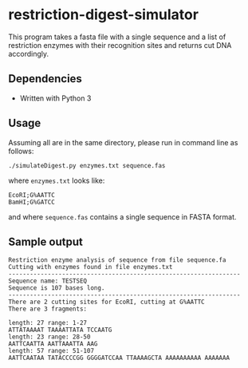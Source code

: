 # restriction-digest-simulator
This program takes a fasta file with a single sequence and a list of restriction enzymes with their recognition sites and returns cut DNA accordingly.
## Dependencies
- Written with Python 3
## Usage
Assuming all are in the same directory, please run in command line as follows:
```
./simulateDigest.py enzymes.txt sequence.fas
```
where `enzymes.txt` looks like:
```
EcoRI;G%AATTC
BamHI;G%GATCC
```
and where `sequence.fas` contains a single sequence in FASTA format.

## Sample output
```
Restriction enzyme analysis of sequence from file sequence.fa
Cutting with enzymes found in file enzymes.txt
-----------------------------------------------------------------
Sequence name: TESTSEQ
Sequence is 107 bases long.
-----------------------------------------------------------------
There are 2 cutting sites for EcoRI, cutting at G%AATTC
There are 3 fragments:

length: 27 range: 1-27
ATTATAAAAT TAAAATTATA TCCAATG
length: 23 range: 28-50
AATTCAATTA AATTAAATTA AAG
length: 57 range: 51-107
AATTCAATAA TATACCCCGG GGGGATCCAA TTAAAAGCTA AAAAAAAAAA AAAAAAA
```
